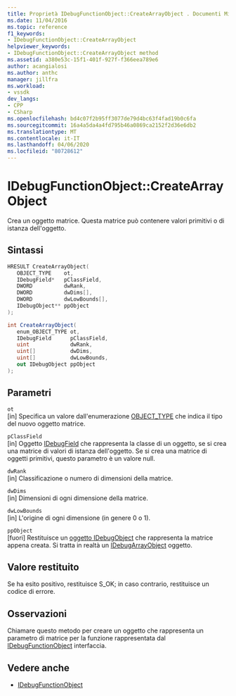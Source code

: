 ```yaml
---
title: Proprietà IDebugFunctionObject::CreateArrayObject . Documenti Microsoft
ms.date: 11/04/2016
ms.topic: reference
f1_keywords:
- IDebugFunctionObject::CreateArrayObject
helpviewer_keywords:
- IDebugFunctionObject::CreateArrayObject method
ms.assetid: a380e53c-15f1-401f-927f-f366eea789e6
author: acangialosi
ms.author: anthc
manager: jillfra
ms.workload:
- vssdk
dev_langs:
- CPP
- CSharp
ms.openlocfilehash: bd4c07f2b95ff3077de79d4bc63f4fad19b0c6fa
ms.sourcegitcommit: 16a4a5da4a4fd795b46a0869ca2152f2d36e6db2
ms.translationtype: MT
ms.contentlocale: it-IT
ms.lasthandoff: 04/06/2020
ms.locfileid: "80728612"
---
```

# <a name="idebugfunctionobjectcreatearrayobject"></a>IDebugFunctionObject::CreateArrayObject
Crea un oggetto matrice. Questa matrice può contenere valori primitivi o di istanza dell'oggetto.

## <a name="syntax"></a>Sintassi

```cpp
HRESULT CreateArrayObject( 
   OBJECT_TYPE    ot,
   IDebugField*   pClassField,
   DWORD          dwRank,
   DWORD          dwDims[],
   DWORD          dwLowBounds[],
   IDebugObject** ppObject
);
```

```csharp
int CreateArrayObject(
   enum_OBJECT_TYPE ot,
   IDebugField      pClassField,
   uint             dwRank,
   uint[]           dwDims,
   uint[]           dwLowBounds,
   out IDebugObject ppObject
);
```

## <a name="parameters"></a>Parametri
`ot`\
[in] Specifica un valore dall'enumerazione [OBJECT_TYPE](../../../extensibility/debugger/reference/object-type.md) che indica il tipo del nuovo oggetto matrice.

`pClassField`\
[in] Oggetto [IDebugField](../../../extensibility/debugger/reference/idebugfield.md) che rappresenta la classe di un oggetto, se si crea una matrice di valori di istanza dell'oggetto. Se si crea una matrice di oggetti primitivi, questo parametro è un valore null.

`dwRank`\
[in] Classificazione o numero di dimensioni della matrice.

`dwDims`\
[in] Dimensioni di ogni dimensione della matrice.

`dwLowBounds`\
[in] L'origine di ogni dimensione (in genere 0 o 1).

`ppObject`\
[fuori] Restituisce un [oggetto IDebugObject](../../../extensibility/debugger/reference/idebugobject.md) che rappresenta la matrice appena creata. Si tratta in realtà un [IDebugArrayObject](../../../extensibility/debugger/reference/idebugarrayobject.md) oggetto.

## <a name="return-value"></a>Valore restituito
 Se ha esito positivo, restituisce S_OK; in caso contrario, restituisce un codice di errore.

## <a name="remarks"></a>Osservazioni
 Chiamare questo metodo per creare un oggetto che rappresenta un parametro di matrice per la funzione rappresentata dal [IDebugFunctionObject](../../../extensibility/debugger/reference/idebugfunctionobject.md) interfaccia.

## <a name="see-also"></a>Vedere anche
- [IDebugFunctionObject](../../../extensibility/debugger/reference/idebugfunctionobject.md)
